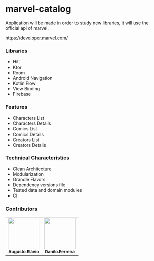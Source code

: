 # marvel-catalog
Application will be made in order to study new libraries, it will use the official api of marvel.

https://developer.marvel.com/


### Libraries

- Hilt
- Ktor
- Room
- Android Navigation
- Kotlin Flow
- View Binding
- Firebase

### Features

- Characters List
- Characters Details
- Comics List
- Comics Details
- Creators List
- Creators Details

### Technical Characteristics

- Clean Architecture
- Modularization
- Grandle Flavors
- Dependency versions file
- Tested data and domain modules
- CI

### Contributors

<table>
   <tr>
      <td align="center">
         <a href="https://github.com/augusstoflavio"><img src="https://avatars.githubusercontent.com/u/5657650" width="100px;" alt=""/><br />
            <sub><b>Augusto Flávio</b></sub>
         </a>
      </td>
      <td align="center">
         <a href="https://github.com/danilofneves"><img src="https://avatars.githubusercontent.com/u/4219089" width="100px;" alt=""/><br />
            <sub><b>Danilo Ferreira</b></sub>
         </a>
      </td>
   </tr>
</table>
